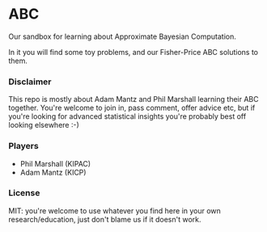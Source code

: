 # ABC
Our sandbox for learning about Approximate Bayesian Computation.

In it you will find some toy problems, and our Fisher-Price ABC solutions to them. 

### Disclaimer

This repo is mostly about Adam Mantz and Phil Marshall learning their ABC together. You're welcome to join in, pass comment, offer advice etc, but if you're looking for advanced statistical insights you're probably best off looking elsewhere :-)

### Players

* Phil Marshall (KIPAC)
* Adam Mantz (KICP)

### License

MIT: you're welcome to use whatever you find here in your own research/education, just don't blame us if it doesn't work. 

